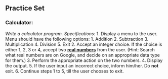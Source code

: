## Practice Set

### Calculator:

_Write a calculator program. Specifications:_
    1. Display a menu to the user. Menu should have the following options:
        1. Addition
		2. Subtraction
		3. Multiplication
		4. Division
		5. Exit
	2. Accept an integer choice. If the choice is either 1, 2, 3 or 4, accept two [**real numbers**](https://en.wikipedia.org/wiki/Real_number) from the user. (Hint: Search what real numbers are on Google, and decide on an appropriate data type for them.)
	3. Perform the appropriate action on the two numbers.
	4. Display the output.
	5. If the user input an incorrect choice, inform him/her. Do **not** exit.
	6. Continue steps 1 to 5, till the user chooses to exit.  